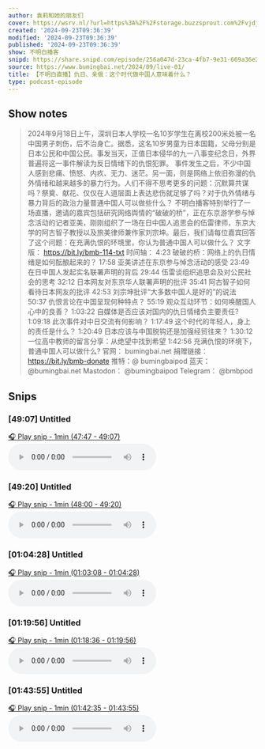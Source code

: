 ```yaml
---
author: 袁莉和她的朋友们
cover: https://wsrv.nl/?url=https%3A%2F%2Fstorage.buzzsprout.com%2Fvjdjwv6ksgb3vyo6dvabtlftmjhq%3F.jpg&w=200&h=200
created: '2024-09-23T09:36:39'
modified: '2024-09-23T09:36:39'
published: '2024-09-23T09:36:39'
show: 不明白播客
snipd: https://share.snipd.com/episode/256a047d-23ca-4fb7-9e31-669a36e29b9b
source: https://www.bumingbai.net/2024/09/live-01/
title: 【不明白直播】仇日、亲俄：这个时代做中国人意味着什么？
type: podcast-episode
---
```



## Show notes
> 2024年9月18日上午，深圳日本人学校一名10岁学生在离校200米处被一名中国男子刺伤，后不治身亡。据悉，这名10岁男童为日本国籍，父母分别是日本公民和中国公民。事发当天，正值日本侵华的九一八事变纪念日，外界普遍将这一事件解读为反日情绪下的仇恨犯罪。  事件发生之后，不少中国人感到悲痛、愤怒、内疚、无力、迷茫。另一面，则是网络上依旧弥漫的仇外情绪和越来越多的暴力行为。人们不得不思考更多的问题：沉默算共谋吗？祭奠、献花、仅仅在人道层面上表达悲伤就足够了吗？对于仇外情绪与暴力背后的政治力量普通中国人可以做些什么？  不明白播客特别举行了一场直播，邀请的嘉宾包括研究网络舆情的“破破的桥”，正在东京游学参与悼念活动的记者亚美，刚刚组织了一场在日中国人追思会的伍雷律师，东京大学的阿古智子教授以及旅美律师兼作家刘宗坤。最后，我们请每位嘉宾回答了这个问题：在充满仇恨的环境里，你认为普通中国人可以做什么？  文字版： https://bit.ly/bmb-114-txt    时间轴：   4:23 破破的桥：网络上的仇日情绪是如何酝酿起来的？ 17:58 亚美讲述在东京参与悼念活动的感受 23:49 在日中国人发起实名联署声明的背后 29:44 伍雷谈组织追思会及对公民社会的思考 32:12 日本网友对东京华人联署声明的批评 35:41 阿古智子如何看待日本网友的批评 42:53 刘宗坤批评“大多数中国人是好的”的说法 50:37 仇恨言论在中国呈现何种特点？ 55:19 观众互动环节：如何唤醒国人心中的良善？ 1:03:22 自媒体是否应该对国内的仇日情绪负主要责任? 1:09:18 此次事件对中日交流有何影响？ 1:17:49 这个时代的年轻人，身上的责任是什么？ 1:20:49 日本应该与中国脱钩还是加强经贸往来？ 1:30:12 一位高中教师的留言分享：从绝望中找到希望 1:42:56 充满仇恨的环境下，普通中国人可以做什么?
> 官网： bumingbai.net  捐赠链接： https://bit.ly/bmb-donate  推特：@ bumingbaipod  蓝天： @bumingbai.net  Mastodon： @bumingbaipod  Telegram： @bmbpod

## Snips
### [49:07] Untitled
[🎧 Play snip - 1min️ (47:47 - 49:07)](https://share.snipd.com/snip/1d67b31b-033c-4b60-ab97-90973d501014)
<audio controls> <source src="https://www.buzzsprout.com/1982525/episodes/15803264-.mp3#t=47:47,49:07"> </audio>
### [49:20] Untitled
[🎧 Play snip - 1min️ (48:00 - 49:20)](https://share.snipd.com/snip/fd76aa0b-72d8-41bc-87db-e7a209df1ba1)
<audio controls> <source src="https://www.buzzsprout.com/1982525/episodes/15803264-.mp3#t=48:00,49:20"> </audio>
### [01:04:28] Untitled
[🎧 Play snip - 1min️ (01:03:08 - 01:04:28)](https://share.snipd.com/snip/d4693ccf-08a8-4c7e-b65f-a252a8cdb7c8)
<audio controls> <source src="https://www.buzzsprout.com/1982525/episodes/15803264-.mp3#t=01:03:08,01:04:28"> </audio>
### [01:19:56] Untitled
[🎧 Play snip - 1min️ (01:18:36 - 01:19:56)](https://share.snipd.com/snip/08b338dd-d11b-4698-b1f6-de4c8c8cba45)
<audio controls> <source src="https://www.buzzsprout.com/1982525/episodes/15803264-.mp3#t=01:18:36,01:19:56"> </audio>
### [01:43:55] Untitled
[🎧 Play snip - 1min️ (01:42:35 - 01:43:55)](https://share.snipd.com/snip/7b7c3be8-bc4c-45b2-be18-c1657894baf1)
<audio controls> <source src="https://www.buzzsprout.com/1982525/episodes/15803264-.mp3#t=01:42:35,01:43:55"> </audio>
